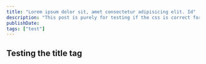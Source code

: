 ```yaml
---
title: "Lorem ipsum dolor sit, amet consectetur adipisicing elit. Id"
description: "This post is purely for testing if the css is correct for the title on the page"
publishDate: 
tags: ["test"]
---
```


## Testing the title tag
